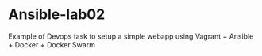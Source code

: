 # Ansible-lab02
Example of Devops task to setup a simple webapp using Vagrant + Ansible + Docker + Docker Swarm
